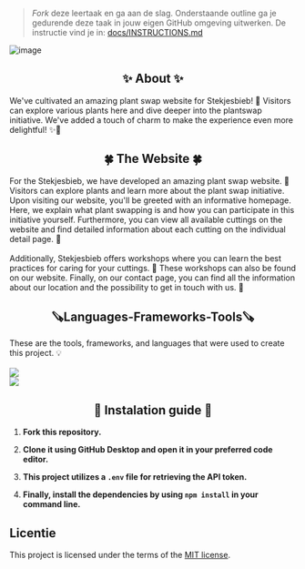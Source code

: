 > _Fork_ deze leertaak en ga aan de slag. 
Onderstaande outline ga je gedurende deze taak in jouw eigen GitHub omgeving uitwerken. 
De instructie vind je in: [docs/INSTRUCTIONS.md](docs/INSTRUCTIONS.md)

![image](https://github.com/TimOosterveer/buurtcampus_oost_components/assets/112857270/63507a17-2858-4b15-a209-06753fa6b40d)

<h2 align="center">✨ About ✨ </h2>
We've cultivated an amazing plant swap website for Stekjesbieb! 🌿 Visitors can explore various plants here and dive deeper into the plantswap initiative. We've added a touch of charm to make the experience even more delightful! ✨🌱

<h2 align="center"> 🍀 The Website 🍀</h2>
For the Stekjesbieb, we have developed an amazing plant swap website. 🌿
Visitors can explore plants and learn more about the plant swap initiative. Upon visiting our website, you'll be greeted with an informative homepage. Here, we explain what plant swapping is and how you can participate in this initiative yourself. Furthermore, you can view all available cuttings on the website and find detailed information about each cutting on the individual detail page. 🌱
<br> <br>
Additionally, Stekjesbieb offers workshops where you can learn the best practices for caring for your cuttings. 🌸 These workshops can also be found on our website. Finally, on our contact page, you can find all the information about our location and the possibility to get in touch with us. 📌

<h2 align="center">🪚Languages-Frameworks-Tools🪚</h2>
These are the tools, frameworks, and languages that were used to create this project. 💡
<div>
 <br>
    <img src="https://skillicons.dev/icons?i=html,css,javascript,github"><br>
    <img src="https://skillicons.dev/icons?i=vscode,svelte,figma">
</div>

<h2 align="center"> 🔨 Instalation guide 🔨</h2>

1. **Fork this repository.**

2. **Clone it using GitHub Desktop and open it in your preferred code editor.**

3. **This project utilizes a `.env` file for retrieving the API token.**

4. **Finally, install the dependencies by using `npm install` in your command line.**

## Licentie

This project is licensed under the terms of the [MIT license](./LICENSE).
